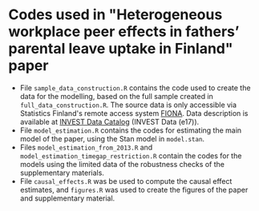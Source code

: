 # Codes used in "Heterogeneous workplace peer effects in fathers’ parental leave uptake in Finland" paper


* File `sample_data_construction.R` contains the code used to create the data for the modelling, based on the full sample created in `full_data_construction.R`. The source data is only accessible via Statistics Finland's remote access system [FIONA](https://stat.fi/tup/tutkijapalvelut/fiona-etakayttojarjestelma_en.html). Data description is available at [INVEST Data Catalog](https://investdata.utu.fi/catalog) (INVEST Data (e17)). 
* File `model_estimation.R` contains the codes for estimating the main model of the paper, using the Stan model in `model.stan`.
* Files `model_estimation_from_2013.R` and `model_estimation_timegap_restriction.R` contain the codes for the models using the limited data of the robustness checks of the supplementary materials.
* File `causal_effects.R` was be used to compute the causal effect estimates, and `figures.R` was used to create the figures of the paper and supplementary material.
